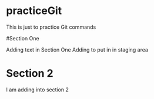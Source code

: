 # practiceGit
This is just to practice Git commands

#Section One

Adding text in Section One
Adding to put in in staging area

# Section 2
I am adding into section 2


